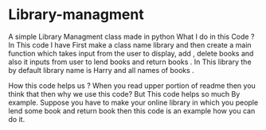# Library-managment
A simple Library Managment class made in python
What I do in this Code ?
In This code I have First make a class name library and then create a main function which takes input from the user to display, add , delete books and also it inputs from user to lend books and return books .
In This library the by default library name is Harry and all names of books .

How this code helps us ?
When you read upper portion of readme then you think that then why we use this code? But This code helps so much By example.
Suppose you have to make your online library in which you people lend some book and return book then this code is an example how you can do it.
